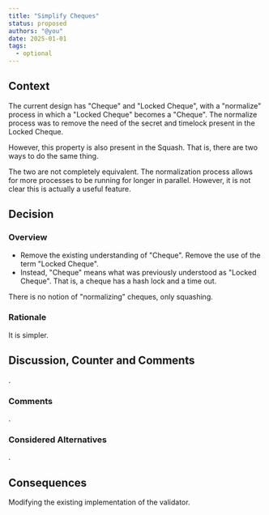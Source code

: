```yaml
---
title: "Simplify Cheques"
status: proposed
authors: "@you"
date: 2025-01-01
tags:
  - optional
---
```


## Context

The current design has "Cheque" and "Locked Cheque", with a "normalize" process
in which a "Locked Cheque" becomes a "Cheque". The normalize process was to
remove the need of the secret and timelock present in the Locked Cheque.

However, this property is also present in the Squash. That is, there are two
ways to do the same thing.

The two are not completely equivalent. The normalization process allows for more
processes to be running for longer in parallel. However, it is not clear this is
actually a useful feature.

## Decision

### Overview

- Remove the existing understanding of "Cheque". Remove the use of the term
  "Locked Cheque".
- Instead, "Cheque" means what was previously understood as "Locked Cheque".
  That is, a cheque has a hash lock and a time out.

There is no notion of "normalizing" cheques, only squashing.

### Rationale

It is simpler.

## Discussion, Counter and Comments

.

### Comments

.

### Considered Alternatives

.

## Consequences

Modifying the existing implementation of the validator.

